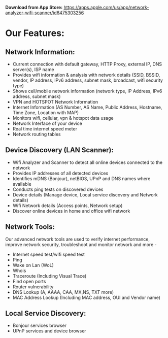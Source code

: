 **Download from App Store:** https://apps.apple.com/us/app/network-analyzer-wifi-scanner/id6475303256

<h1>Our Features:</h1>

<h2>Network Information:</h2>

- Current connection with default gateway, HTTP Proxy, external IP, DNS server(s), ISP name
- Provides wifi information & analysis with network details (SSID, BSSID, vendor, IP address, IPv6 address, subnet mask, broadcast, wifi security type)
- Shows cell/mobile network information (network type, IP Address, IPv6 address, subnet mask)
- VPN and HOTSPOT Network Information
- Internet Information (AS Number, AS Name, Public Address, Hostname, Time Zone, Location with MAP)
- Monitors wifi, cellular, vpn & hotspot data usage
- Network Interface of your device
- Real time internet speed meter
- Network routing tables


<h2>Device Discovery (LAN Scanner):</h2>

- Wifi Analyzer and Scanner to detect all online devices connected to the network
- Provides IP addresses of all detected devices
- Identifies mDNS (Bonjour), netBIOS, UPnP and DNS names where available
- Conducts ping tests on discovered devices
- Device details (Manage device, Local service discovery and Network details)
- Wifi Network details (Access points, Network setup)
- Discover online devices in home and office wifi network


<h2>Network Tools:</h2>

Our advanced network tools are used to verify internet performance, improve network security, troubleshoot and monitor network and more -

- Internet speed test/wifi speed test
- Ping
- Wake on Lan (WoL)
- Whois
- Traceroute (Including Visual Trace)
- Find open ports
- Router vulnerability
- DNS Lookup (A, AAAA, CAA, MX,NS, TXT more)
- MAC Address Lookup (Including MAC address, OUI and Vendor name)


<h2>Local Service Discovery:</h2>

- Bonjour services browser
- UPnP services and device browser
